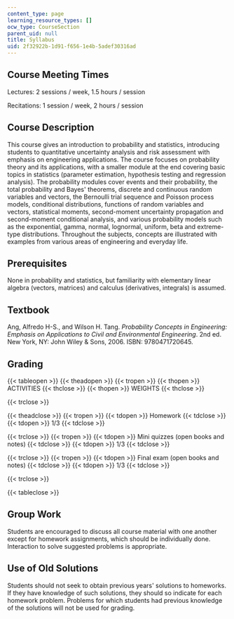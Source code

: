 ```yaml
---
content_type: page
learning_resource_types: []
ocw_type: CourseSection
parent_uid: null
title: Syllabus
uid: 2f32922b-1d91-f656-1e4b-5adef30316ad
---
```


Course Meeting Times
--------------------

Lectures: 2 sessions / week, 1.5 hours / session

Recitations: 1 session / week, 2 hours / session

Course Description
------------------

This course gives an introduction to probability and statistics, introducing students to quantitative uncertainty analysis and risk assessment with emphasis on engineering applications. The course focuses on probability theory and its applications, with a smaller module at the end covering basic topics in statistics (parameter estimation, hypothesis testing and regression analysis). The probability modules cover events and their probability, the total probability and Bayes' theorems, discrete and continuous random variables and vectors, the Bernoulli trial sequence and Poisson process models, conditional distributions, functions of random variables and vectors, statistical moments, second-moment uncertainty propagation and second-moment conditional analysis, and various probability models such as the exponential, gamma, normal, lognormal, uniform, beta and extreme-type distributions. Throughout the subjects, concepts are illustrated with examples from various areas of engineering and everyday life.

Prerequisites
-------------

None in probability and statistics, but familiarity with elementary linear algebra (vectors, matrices) and calculus (derivatives, integrals) is assumed.

Textbook
--------

Ang, Alfredo H-S., and Wilson H. Tang. _Probability Concepts in Engineering: Emphasis on Applications to Civil and Environmental Engineering_. 2nd ed. New York, NY: John Wiley & Sons, 2006. ISBN: 9780471720645.

Grading
-------

{{< tableopen >}}
{{< theadopen >}}
{{< tropen >}}
{{< thopen >}}
ACTIVITIES
{{< thclose >}}
{{< thopen >}}
WEIGHTS
{{< thclose >}}

{{< trclose >}}

{{< theadclose >}}
{{< tropen >}}
{{< tdopen >}}
Homework
{{< tdclose >}}
{{< tdopen >}}
1/3
{{< tdclose >}}

{{< trclose >}}
{{< tropen >}}
{{< tdopen >}}
Mini quizzes (open books and notes)
{{< tdclose >}}
{{< tdopen >}}
1/3
{{< tdclose >}}

{{< trclose >}}
{{< tropen >}}
{{< tdopen >}}
Final exam (open books and notes)
{{< tdclose >}}
{{< tdopen >}}
1/3
{{< tdclose >}}

{{< trclose >}}

{{< tableclose >}}

Group Work
----------

Students are encouraged to discuss all course material with one another except for homework assignments, which should be individually done. Interaction to solve suggested problems is appropriate.

Use of Old Solutions
--------------------

Students should not seek to obtain previous years' solutions to homeworks. If they have knowledge of such solutions, they should so indicate for each homework problem. Problems for which students had previous knowledge of the solutions will not be used for grading.